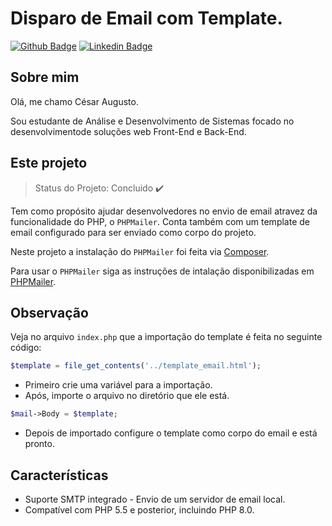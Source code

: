 # Disparo de Email com Template.

[![Github Badge](https://img.shields.io/badge/-Github-000?style=flat-square&logo=Github&logoColor=white&link=https://github.com/Cesar4ugusto)](https://github.com/Cesar4ugusto)
[![Linkedin Badge](https://img.shields.io/badge/-LinkedIn-blue?style=flat-square&logo=Linkedin&logoColor=white&linkhttps://www.linkedin.com/in/c%C3%A9sar-augusto-aa8143160//)](https://www.linkedin.com/in/c%C3%A9sar-augusto-aa8143160//)

## Sobre mim

Olá, me chamo César Augusto.

Sou estudante de Análise e Desenvolvimento de Sistemas focado no desenvolvimentode soluções web Front-End e Back-End.

## Este projeto

> Status do Projeto: Concluido :heavy_check_mark:

Tem como propósito ajudar desenvolvedores no envio de email atravez da funcionalidade do PHP, o `PHPMailer`. Conta também com um template de email configurado para ser enviado como corpo do projeto.

Neste projeto a instalação do `PHPMailer` foi feita via [Composer](https://getcomposer.org).

Para usar o `PHPMailer` siga as instruções de intalação disponibilizadas em [PHPMailer](https://github.com/PHPMailer/PHPMailer).

## Observação

Veja no arquivo `index.php` que a importação do template é feita no seguinte código:

```php
$template = file_get_contents('../template_email.html');
```

- Primeiro crie uma variável para a importação.
- Após, importe o arquivo no diretório que ele está.

```php
$mail->Body = $template; 
```

- Depois de importado configure o template como corpo do email e está pronto.

## Características

- Suporte SMTP integrado - Envio de um servidor de email local.
- Compatível com PHP 5.5 e posterior, incluindo PHP 8.0.